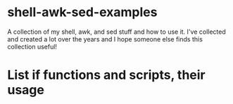# shell-awk-sed-examples
A collection of my shell, awk, and sed stuff and how to use it. 
I've collected and created a lot over the years and I hope someone else finds this collection useful!

# List if functions and scripts, their usage
